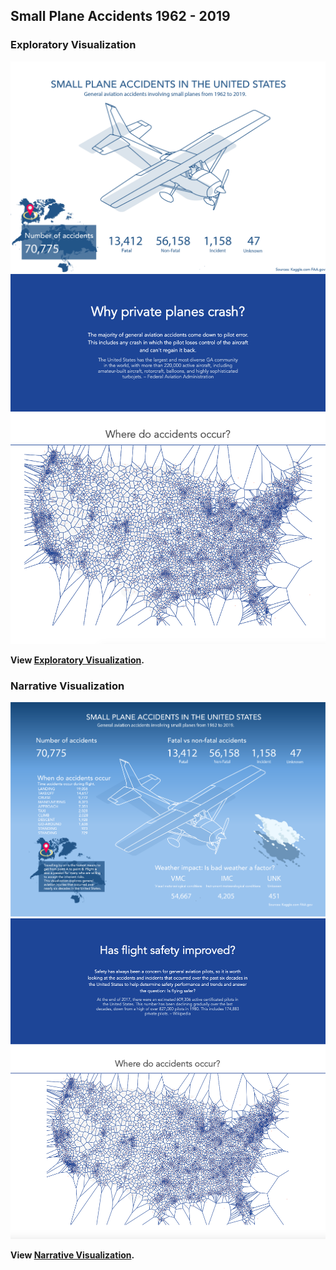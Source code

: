 
## Small Plane Accidents 1962 - 2019  



### Exploratory Visualization

[![Exploratory Visualization](VizOverviewExplorative.png)](https://thoughtfulmind.github.io/Interactive-Data-Vis-Sp2020/Project1_ExploratoryVisualization/)
![](ExploratoryViz.png)  

**View [Exploratory Visualization](https://thoughtfulmind.github.io/Interactive-Data-Vis-Sp2020/Project1_ExploratoryVisualization/).** 




### Narrative Visualization

[![Narrative visualization](VizOverviewNarrative.png)](https://thoughtfulmind.github.io/Interactive-Data-Vis-Sp2020/Project2NarrativeVisualization/)
![](NarrativeViz.png)  

**View [Narrative Visualization](https://thoughtfulmind.github.io/Interactive-Data-Vis-Sp2020/Project2NarrativeVisualization/).**
